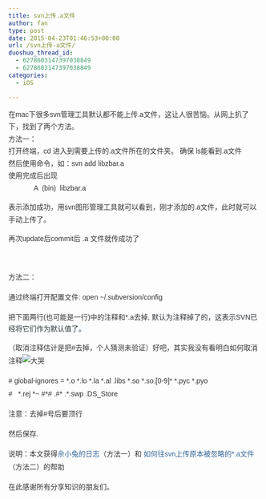```yaml
---
title: svn上传.a文件
author: fan
type: post
date: 2015-04-23T01:46:53+00:00
url: /svn上传-a文件/
duoshuo_thread_id:
  - 6278603147397038849
  - 6278603147397038849
categories:
  - iOS

---
```

<span style="color: rgb(51, 51, 51); font-size: 14px; font-family: &#39;Hiragino Sans GB W3&#39;, &#39;Hiragino Sans GB&#39;, Arial, Helvetica, simsun, u5b8bu4f53; line-height: 24.5px;">在mac下很多svn管理工具默认都不能上传.a文件，这让人很苦恼。从网上扒了下，找到了两个方法。</span><br style="color: rgb(51, 51, 51); font-size: 14px; white-space: normal; line-height: 24.5px; font-family: &#39;Hiragino Sans GB W3&#39;, &#39;Hiragino Sans GB&#39;, Arial, Helvetica, simsun, u5b8bu4f53;" /><span style="color: rgb(51, 51, 51); font-size: 14px; line-height: 24.5px; font-family: &#39;Hiragino Sans GB W3&#39;, &#39;Hiragino Sans GB&#39;, Arial, Helvetica, simsun, u5b8bu4f53;">方法一：<br />打开终端，cd 进入到需要上传的.a文件所在的文件夹。&nbsp;确保 ls能看到.a文件<br />然后使用命令，如：svn add libzbar.a<br />使用完成后出现<br />&nbsp; &nbsp; &nbsp; &nbsp; &nbsp; &nbsp; &nbsp;A &nbsp;(bin) &nbsp;libzbar.a<br /></span><span style="color: rgb(51, 51, 51); font-family: Arial; font-size: 14px; line-height: 26px; background-color: rgb(255, 255, 255);"></span>

<p style="color: rgb(51, 51, 51); font-family: Arial; font-size: 14px; line-height: 26px; white-space: normal;">
  <span style="line-height: 24.5px; font-family: &#39;Hiragino Sans GB W3&#39;, &#39;Hiragino Sans GB&#39;, Arial, Helvetica, simsun, u5b8bu4f53;">表示添加成功，用svn图形管理工具就可以看到，刚才添加的.a文件，此时就可以手动上传了。</span>
</p>

<p style="color: rgb(51, 51, 51); font-family: Arial; font-size: 14px; line-height: 26px; white-space: normal;">
  <span style="line-height: 24.5px; font-family: &#39;Hiragino Sans GB W3&#39;, &#39;Hiragino Sans GB&#39;, Arial, Helvetica, simsun, u5b8bu4f53;">再次update后commit后 .a 文件就传成功了</span>
</p>

<p style="color: rgb(51, 51, 51); font-family: Arial; font-size: 14px; line-height: 26px; white-space: normal;">
  <span style="line-height: 24.5px; font-family: &#39;Hiragino Sans GB W3&#39;, &#39;Hiragino Sans GB&#39;, Arial, Helvetica, simsun, u5b8bu4f53;"><br /></span>
</p>

<p style="color: rgb(51, 51, 51); font-family: Arial; font-size: 14px; line-height: 26px; white-space: normal;">
  <span style="line-height: 24.5px; font-family: &#39;Hiragino Sans GB W3&#39;, &#39;Hiragino Sans GB&#39;, Arial, Helvetica, simsun, u5b8bu4f53;">方法二：</span>
</p>

<p style="color: rgb(51, 51, 51); font-family: Arial; font-size: 14px; line-height: 26px; white-space: normal;">
  通过终端打开配置文件: open ~/.subversion/config
</p>

<p style="color: rgb(51, 51, 51); font-family: Arial; font-size: 14px; line-height: 26px; white-space: normal;">
  <span style="line-height: 24.5px; font-family: &#39;Hiragino Sans GB W3&#39;, &#39;Hiragino Sans GB&#39;, Arial, Helvetica, simsun, u5b8bu4f53;"></span>
</p>

<p style="color: rgb(51, 51, 51); font-family: Arial; font-size: 14px; line-height: 26px; white-space: normal;">
  把下面两行(也可能是一行)中的注释和*.a去掉,&nbsp;<span style="font-family: Arial, Helvetica, simsun, u5b8bu4f53; line-height: 21px; background-color: rgb(247, 252, 255);">默认为注释掉了的，这表示SVN已经将它们作为默认值了。</span>
</p>

<p style="color: rgb(51, 51, 51); font-family: Arial; font-size: 14px; line-height: 26px; white-space: normal;">
  （取消注释估计是把#去掉，个人猜测未验证）好吧，其实我没有看明白如何取消注释<img alt="大哭" src="http://static.blog.csdn.net/xheditor/xheditor_emot/default/wail.gif" style="border: none; max-width: 100%;" />
</p>

<p style="color: rgb(51, 51, 51); font-family: Arial; font-size: 14px; line-height: 26px; white-space: normal;">
  # global-ignores = *.o *.lo *.la *.al .libs *.so *.so.[0-9]* *.pyc *.pyo<br /># &nbsp; *.rej *~ #*# .#* .*.swp .DS_Store
</p>

<p style="color: rgb(51, 51, 51); font-family: Arial; font-size: 14px; line-height: 26px; white-space: normal;">
  注意：去掉#号后要顶行
</p>

<p style="color: rgb(51, 51, 51); font-family: Arial; font-size: 14px; line-height: 26px; white-space: normal;">
  然后保存.
</p>

<p style="color: rgb(51, 51, 51); font-family: Arial; font-size: 14px; line-height: 26px; white-space: normal;">
</p>

<p style="color: rgb(51, 51, 51); font-family: Arial; font-size: 14px; line-height: 26px; white-space: normal;">
  说明：本文获得<a target="_blank" href="http://yul100887.blog.163.com/blog/static/20033613520121117105938991/" style="color: rgb(51, 102, 153); text-decoration: none;" rel="noopener noreferrer">佘小兔的日志</a>（方法一）和&nbsp;<a target="_blank" href="http://blog.csdn.net/xu_yunan/article/details/6728216" style="color: rgb(51, 102, 153); text-decoration: none;" rel="noopener noreferrer">如何往svn上传原本被忽略的*.a文件</a>（方法二）的帮助
</p>

<p style="color: rgb(51, 51, 51); font-family: Arial; font-size: 14px; line-height: 26px; white-space: normal;">
  在此感谢所有分享知识的朋友们。
</p>